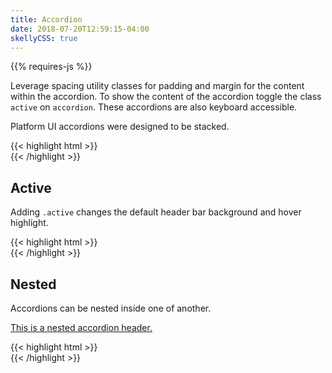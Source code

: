```yaml
---
title: Accordion
date: 2018-07-20T12:59:15-04:00
skellyCSS: true
---
```

<div class="mb-4">
{{% requires-js %}}
</div>

Leverage spacing utility classes for padding and margin for the content within the accordion.
To show the content of the accordion toggle the class `active` on `accordion`. These accordions are also keyboard accessible.

Platform UI accordions were designed to be stacked.

<div class="accordion">
  <a href="#" class="accordion__header px-3 py-3 flex--justify-between flex--align-center">
    <span class="skeleton__line mb-0 mr-2" style="background-color: #CACACA;"></span>
    <i class="pi-angle-down accordion__icon text-med-blue"></i>
  </a>
  <div class="accordion__content px-3 py-3">
    <p class="skeleton" data-lines="6"></p>
  </div>
</div>
<div class="accordion">
  <a href="#" class="accordion__header px-3 py-3 flex--justify-between flex--align-center">
    <span class="skeleton__line mb-0 mr-2" style="background-color: #CACACA;"></span>
    <i class="pi-angle-down accordion__icon text-med-blue"></i>
  </a>
  <div class="accordion__content px-3 py-3">
    <p class="skeleton" data-lines="6"></p>
  </div>
</div>

<div class="mt-3 mb-4">
{{< highlight html >}}
<div class="accordion">
  <a href="#" class="accordion__header">
    <!-- Accordion header goes here! -->
  </a>
  <div class="accordion__content">
    <!-- Accordion content goes here! -->
  </div>
</div>
{{< /highlight >}}
</div>


## Active 

Adding `.active` changes the default header bar background and hover highlight.

<div class="accordion active">
  <a href="#" class="accordion__header px-3 py-3 flex--justify-between flex--align-center">
    <span class="skeleton__line mb-0 mr-2" style="background-color: #CACACA;"></span>
    <i class="pi-angle-down accordion__icon text-med-blue"></i>
  </a>
  <div class="accordion__content px-3 py-3">
    <p class="skeleton" data-lines="6"></p>
  </div>
</div>

<div class="mt-3 mb-4">
{{< highlight html >}}
<div class="accordion active">
  <a href="#" class="accordion__header">
    <!-- Accordion header goes here! -->
  </a>
  <div class="accordion__content">
    <!-- Accordion content goes here! -->
  </div>
</div>
{{< /highlight >}}
</div>


## Nested

Accordions can be nested inside one of another.

<div class="accordion">
  <a href="#" class="accordion__header px-3 py-3 flex--justify-between flex--align-center">
    <span class="skeleton__line mb-0 mr-2" style="background-color: #CACACA;"></span>
    <i class="pi-angle-down accordion__icon text-med-blue"></i>
  </a>
  <div class="accordion__content">
    <div class="px-3 py-3">
      <p class="skeleton" data-lines="6"></p>
    </div>
    <div class="accordion">
      <a href="#" class="accordion__header px-3 py-3 flex flex--justify-between flex--align-center">
        <div class="flex flex--align-center">
          <p>This is a nested accordion header.</p>
        </div>
        <i class="pi-angle-down accordion__icon text-med-blue"></i>
      </a>
      <div class="accordion__content">
        <div class="px-3 py-3">
          <p class="skeleton" data-lines="6"></p>
        </div>
      </div>
    </div>
  </div>
</div>

<div class="mt-3 mb-4">
{{< highlight html >}}
<div class="accordion">
  <a href="#" class="accordion__header">
    <!-- Accordion header goes here! -->
  </a>
  <div class="accordion__content">
      <!-- Accordion content goes here! -->
    <div class="accordion">
      <a href="#" class="accordion__header">
        <!-- Nested accordion header goes here! -->
      </a>
      <div class="accordion__content">
        <!-- Nested accordion content goes here! -->
      </div>
    </div>
  </div>
</div>
{{< /highlight >}}
</div>
